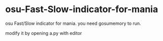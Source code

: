 # osu-Fast-Slow-indicator-for-mania
osu Fast/Slow indicator for mania.
you need gosumemory to run.

modify it by opening a.py with editor




